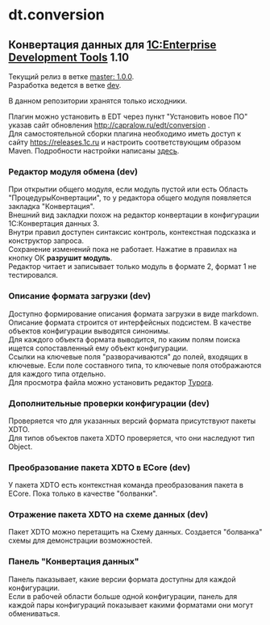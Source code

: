 # dt.conversion

## Конвертация данных для [1C:Enterprise Development Tools](http://v8.1c.ru/overview/IDE/) 1.10

Текущий релиз в ветке [master: 1.0.0](https://github.com/DoublesunRUS/ru.capralow.dt.conversion/tree/master).<br>
Разработка ведется в ветке [dev](https://github.com/DoublesunRUS/ru.capralow.dt.conversion/tree/dev).<br>

В данном репозитории хранятся только исходники.<br>

Плагин можно установить в EDT через пункт "Установить новое ПО" указав сайт обновления http://capralow.ru/edt/conversion .<br>
Для самостоятельной сборки плагина необходимо иметь доступ к сайту https://releases.1c.ru и настроить соответствующим образом Maven. Подробности настройки написаны [здесь](https://github.com/1C-Company/dt-example-plugins/blob/master/simple-plugin/README.md).<br>

### Редактор модуля обмена (dev)
При открытии общего модуля, если модуль пустой или есть Область "ПроцедурыКонвертации", то у редактора общего модуля появляется закладка "Конвертация".<br>
Внешний вид закладки похож на редактор конвертации в конфигурации 1С:Конвертация данных 3.<br>
Внутри правил доступен синтаксис контроль, контекстная подсказка и конструктор запроса.<br>
Сохранение изменений пока не работает. Нажатие в правилах на кнопку ОК **разрушит модуль**.<br>
Редактор читает и записывает только модуль в формате 2, формат 1 не тестировался.<br>

### Описание формата загрузки (dev)
Доступно формирование описания формата загрузки в виде markdown.<br>
Описание формата строится от интерфейсных подсистем. В качестве объектов конфигурации выводятся синонимы.<br>
Для каждого объекта формата выводится, по каким полям поиска ищется сопоставленный ему объект конфигурации.<br>
Ссылки на ключевые поля "разворачиваются" до полей, входящих в ключевые. Если поле составного типа, то ключевые поля отображаются для каждого типа отдельно.<br>
Для просмотра файла можно установить редактор [Typora](https://typora.io/).<br>

### Дополнительные проверки конфигурации (dev)
Проверяется что для указанных версий формата присутствуют пакеты XDTO.<br>
Для типов объектов пакета XDTO проверяется, что они наследуют тип Object.<br>

### Преобразование пакета XDTO в ECore (dev)
У пакета XDTO есть контекстная команда преобразования пакета в ECore. Пока только в качестве "болванки".<br>

### Отражение пакета XDTO на схеме данных (dev)
Пакет XDTO можно перетащить на Схему данных. Создается "болванка" схемы для демонстрации возможностей.<br>


### Панель "Конвертация данных"
Панель паказывает, какие версии формата доступны для каждой конфигурации.<br>
Если в рабочей области больше одной конфигурации, панель для каждой пары конфигураций показывает какими форматами они могут обмениваться.<br>
